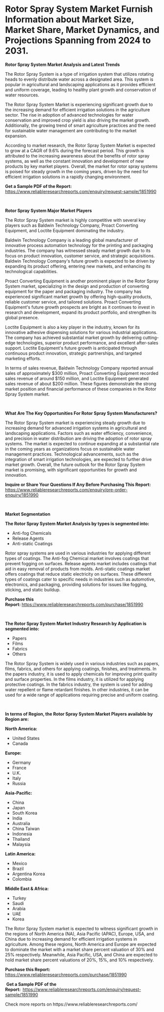 <p><h1>Rotor Spray System Market Furnish Information about Market Size, Market Share, Market Dynamics, and Projections Spanning from 2024 to 2031.</h1></p><p><strong>Rotor Spray System Market Analysis and Latest Trends</strong></p>
<p><p>The Rotor Spray System is a type of irrigation system that utilizes rotating heads to evenly distribute water across a designated area. This system is popular in agricultural and landscaping applications as it provides efficient and uniform coverage, leading to healthy plant growth and conservation of water resources.</p><p>The Rotor Spray System Market is experiencing significant growth due to the increasing demand for efficient irrigation solutions in the agriculture sector. The rise in adoption of advanced technologies for water conservation and improved crop yield is also driving the market growth. Additionally, the growing trend of smart agriculture practices and the need for sustainable water management are contributing to the market expansion.</p><p>According to market research, the Rotor Spray System Market is expected to grow at a CAGR of 9.6% during the forecast period. This growth is attributed to the increasing awareness about the benefits of rotor spray systems, as well as the constant innovation and development of new products by key market players. Overall, the market for rotor spray systems is poised for steady growth in the coming years, driven by the need for efficient irrigation solutions in a rapidly changing environment.</p></p>
<p><strong>Get a Sample PDF of the Report:&nbsp;</strong> <a href="https://www.reliableresearchreports.com/enquiry/request-sample/1851990">https://www.reliableresearchreports.com/enquiry/request-sample/1851990</a></p>
<p>&nbsp;</p>
<p><strong>Rotor Spray System Major Market Players</strong></p>
<p><p>The Rotor Spray System market is highly competitive with several key players such as Baldwin Technology Company, Proact Converting Equipment, and Loctite Equipment dominating the industry.</p><p>Baldwin Technology Company is a leading global manufacturer of innovative process automation technology for the printing and packaging industries. The company has witnessed steady market growth due to its focus on product innovation, customer service, and strategic acquisitions. Baldwin Technology Company's future growth is expected to be driven by expanding its product offering, entering new markets, and enhancing its technological capabilities.</p><p>Proact Converting Equipment is another prominent player in the Rotor Spray System market, specializing in the design and production of converting equipment for the paper and packaging industry. The company has experienced significant market growth by offering high-quality products, reliable customer service, and tailored solutions. Proact Converting Equipment's future growth prospects are bright as it continues to invest in research and development, expand its product portfolio, and strengthen its global presence.</p><p>Loctite Equipment is also a key player in the industry, known for its innovative adhesive dispensing solutions for various industrial applications. The company has achieved substantial market growth by delivering cutting-edge technologies, superior product performance, and excellent after-sales support. Loctite Equipment's future growth is anticipated through continuous product innovation, strategic partnerships, and targeted marketing efforts.</p><p>In terms of sales revenue, Baldwin Technology Company reported annual sales of approximately $300 million, Proact Converting Equipment recorded sales revenue of around $150 million, and Loctite Equipment generated sales revenue of about $200 million. These figures demonstrate the strong market position and financial performance of these companies in the Rotor Spray System market.</p></p>
<p>&nbsp;</p>
<p><strong>What Are The Key Opportunities For Rotor Spray System Manufacturers?</strong></p>
<p><p>The Rotor Spray System market is experiencing steady growth due to increasing demand for advanced irrigation systems in agricultural and landscaping applications. Factors such as water efficiency, convenience, and precision in water distribution are driving the adoption of rotor spray systems. The market is expected to continue expanding at a substantial rate in the coming years as organizations focus on sustainable water management practices. Technological advancements, such as the integration of smart irrigation technologies, are expected to further drive market growth. Overall, the future outlook for the Rotor Spray System market is promising, with significant opportunities for growth and innovation.</p></p>
<p><strong>Inquire or Share Your Questions If Any Before Purchasing This Report:</strong> <a href="https://www.reliableresearchreports.com/enquiry/pre-order-enquiry/1851990">https://www.reliableresearchreports.com/enquiry/pre-order-enquiry/1851990</a></p>
<p>&nbsp;</p>
<p><strong>Market Segmentation</strong></p>
<p><strong>The Rotor Spray System Market Analysis by types is segmented into:</strong></p>
<p><ul><li>Anti-fog Chemicals</li><li>Release Agents</li><li>Anti-static Coatings</li></ul></p>
<p><p>Rotor spray systems are used in various industries for applying different types of coatings. The Anti-fog Chemical market involves coatings that prevent fogging on surfaces. Release agents market includes coatings that aid in easy removal of products from molds. Anti-static coatings market offers coatings that reduce static electricity on surfaces. These different types of coatings cater to specific needs in industries such as automotive, electronics, and packaging, providing solutions for issues like fogging, sticking, and static buildup.</p></p>
<p><strong>Purchase this Report:&nbsp;</strong><a href="https://www.reliableresearchreports.com/purchase/1851990">https://www.reliableresearchreports.com/purchase/1851990</a></p>
<p>&nbsp;</p>
<p><strong>The Rotor Spray System Market Industry Research by Application is segmented into:</strong></p>
<p><ul><li>Papers</li><li>Films</li><li>Fabrics</li><li>Others</li></ul></p>
<p><p>The Rotor Spray System is widely used in various industries such as papers, films, fabrics, and others for applying coatings, finishes, and treatments. In the papers industry, it is used to apply chemicals for improving print quality and surface properties. In the films industry, it is utilized for applying protective coatings. In the fabrics industry, the system is used for adding water repellent or flame retardant finishes. In other industries, it can be used for a wide range of applications requiring precise and uniform coating.</p></p>
<p>&nbsp;</p>
<p><strong>In terms of Region, the Rotor Spray System Market Players available by Region are:</strong></p>
<p>
    <p> <strong> North America: </strong>
        <ul>
            <li>United States</li>
            <li>Canada</li>
        </ul>
        </p> 
    <p> <strong> Europe: </strong>
        <ul>
            <li>Germany</li>
            <li>France</li>
            <li>U.K.</li>
            <li>Italy</li>
            <li>Russia</li>
        </ul>
        </p> 
    <p> <strong> Asia-Pacific: </strong>
        <ul>
            <li>China</li>
            <li>Japan</li>
            <li>South Korea</li>
            <li>India</li>
            <li>Australia</li>
            <li>China Taiwan</li>
            <li>Indonesia</li>
            <li>Thailand</li>
            <li>Malaysia</li>
        </ul>
        </p> 
    <p> <strong> Latin America: </strong>
        <ul>
            <li>Mexico</li>
            <li>Brazil</li>
            <li>Argentina Korea</li>
            <li>Colombia</li>
        </ul>
        </p> 
    <p> <strong> Middle East & Africa: </strong>
        <ul>
            <li>Turkey</li>
            <li>Saudi</li>
            <li>Arabia</li>
            <li>UAE</li>
            <li>Korea</li>
        </ul>
    </p>
    </p>
<p><p>The Rotor Spray System market is expected to witness significant growth in the regions of North America (NA), Asia Pacific (APAC), Europe, USA, and China due to increasing demand for efficient irrigation systems in agriculture. Among these regions, North America and Europe are expected to dominate the market with a market share percent valuation of 30% and 25% respectively. Meanwhile, Asia Pacific, USA, and China are expected to hold market share percent valuations of 20%, 15%, and 10% respectively.</p></p>
<p><strong>Purchase this Report: </strong><a href="https://www.reliableresearchreports.com/purchase/1851990">https://www.reliableresearchreports.com/purchase/1851990</a></p>
<p>&nbsp;<strong>Get a Sample PDF of the Report:&nbsp;&nbsp;</strong><a href="https://www.reliableresearchreports.com/enquiry/request-sample/1851990">https://www.reliableresearchreports.com/enquiry/request-sample/1851990</a></p>
<p><strong></strong></p>
<p>Check more reports on https://www.reliableresearchreports.com/</p>